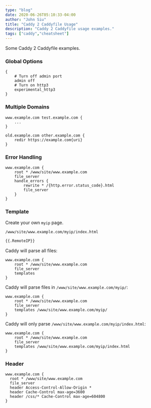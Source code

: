```yaml
---
type: "blog"
date: 2020-06-26T05:10:33-04:00
author: "John Siu"
title: "Caddy 2 Caddyfile Usage"
description: "Caddy 2 Caddyfile usage examples."
tags: ["caddy","cheatsheet"]
---
```

Some Caddy 2 Caddyfile examples.
<!--more-->

### Global Options

```nginx
{
	# Turn off admin port
	admin off
	# Turn on http3
	experimental_http3
}
```

### Multiple Domains

```nginx
www.example.com test.example.com {
	...
}
```

```nginx
old.example.com other.example.com {
	redir https://example.com{uri}
}
```

### Error Handling

```nginx
www.example.com {
	root * /www/site/www.example.com
	file_server
	handle_errors {
		rewrite * /{http.error.status_code}.html
		file_server
	}
}
```

### Template

Create your own `myip` page.

`/www/site/www.example.com/myip/index.html`

```html
{{.RemoteIP}}
```

Caddy will parse all files:

```nginx
www.example.com {
	root * /www/site/www.example.com
	file_server
	templates
}
```

Caddy will parse files in `/www/site/www.example.com/myip/`:

```nginx
www.example.com {
	root * /www/site/www.example.com
	file_server
	templates /www/site/www.example.com/myip/
}
```

Caddy will only parse `/www/site/www.example.com/myip/index.html`:

```nginx
www.example.com {
	root * /www/site/www.example.com
	file_server
	templates /www/site/www.example.com/myip/index.html
}
```

### Header

```nginx
www.example.com {
  root * /www/site/www.example.com
  file_server
  header Access-Control-Allow-Origin *
  header Cache-Control max-age=3600
  header /css/* Cache-Control max-age=604800
}
```
